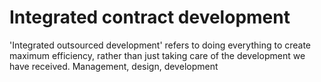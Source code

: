 # Integrated contract development

'Integrated outsourced development' refers to doing everything to create maximum efficiency, rather than just taking care of the development we have received.
Management, design, development
